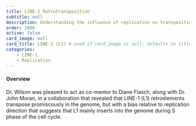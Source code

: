 ```yaml
---
title: LINE-1 Retrotransposition
subtitle: null
description: Understanding the influence of replication on transposition by LINE-1 (L1) retroelements
order: 1000
active: false
card_image: null
card_title: LINE-1 (L1) # used if card_image is null; defaults to title
categories: 
    - LINE-1
    - Replication
---
```


#### Overview

Dr. Wilson was pleased to act as co-mentor to Diane Flasch, along with Dr. John Moran, in a collaboration
that revealed that LINE-1 (L1) retroelements transpose promiscously in the genome, but with a bias
relative to replication direction that suggests that L1 mainly inserts into the genome during S phase
of the cell cycle.
